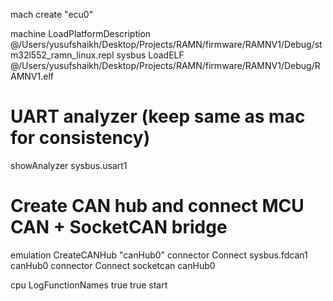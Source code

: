 mach create "ecu0"

machine LoadPlatformDescription @/Users/yusufshaikh/Desktop/Projects/RAMN/firmware/RAMNV1/Debug/stm32l552_ramn_linux.repl
sysbus LoadELF @/Users/yusufshaikh/Desktop/Projects/RAMN/firmware/RAMNV1/Debug/RAMNV1.elf

# UART analyzer (keep same as mac for consistency)
showAnalyzer sysbus.usart1

# Create CAN hub and connect MCU CAN + SocketCAN bridge
emulation CreateCANHub "canHub0"
connector Connect sysbus.fdcan1 canHub0
connector Connect socketcan canHub0

cpu LogFunctionNames true true
start
